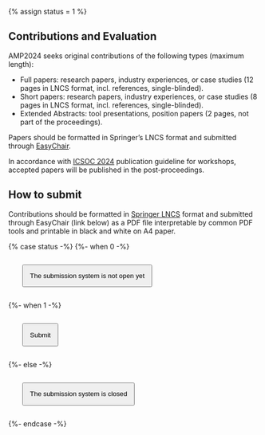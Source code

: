 {% assign status = 1 %}

Contributions and Evaluation
----------------------------
AMP2024 seeks original contributions of the following types (maximum length):

- Full papers: research papers, industry experiences, or case studies (12 pages in LNCS format, incl. references, single-blinded).
- Short papers: research papers, industry experiences, or case studies (8 pages in LNCS format, incl. references, single-blinded).
- Extended Abstracts: tool presentations, position papers (2 pages, not part of the proceedings).

Papers should be formatted in Springer’s LNCS format and submitted through [EasyChair](https://easychair.org/conferences/?conf=icsoc2024).

In accordance with [ICSOC 2024](https://icsoc2024.redcad.tn/call-workshops.html) publication guideline for workshops, accepted papers will be published in the post-proceedings.

## How to submit

Contributions should be formatted in [Springer LNCS](https://www.springer.com/computer/lncs?SGWID=0-164-2-791344-0) format
and submitted through EasyChair (link below) as a PDF file interpretable by common PDF tools and printable in black and white on A4 paper.

{% case status -%}
{%- when 0 -%}
<p style="margin:2em;" class="text-center">
    <button style="padding:1em;" type="button" class="btn btn-primary btn-lg disabled">The submission system is not open yet</button>
</p>
{%- when 1 -%}
<p style="margin:2em;" class="text-center">
    <a href="https://easychair.org/conferences/?conf=amp2024"><button style="padding:1em;" type="button" class="btn btn-primary btn-lg">Submit</button></a>
</p>
{%- else -%}
<p style="margin:2em;" class="text-center">
    <button style="padding:1em;" type="button" class="btn btn-primary btn-lg disabled">The submission system is closed</button>
</p>
{%- endcase -%}
